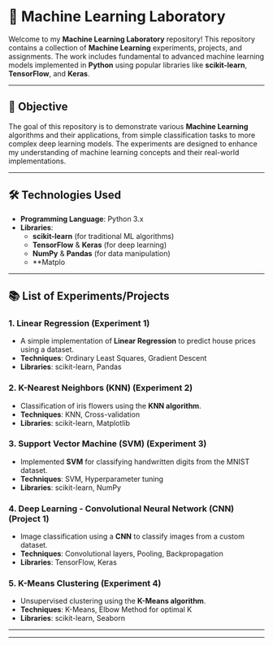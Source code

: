 # 🧠 Machine Learning Laboratory

Welcome to my **Machine Learning Laboratory** repository! This repository contains a collection of **Machine Learning** experiments, projects, and assignments. The work includes fundamental to advanced machine learning models implemented in **Python** using popular libraries like **scikit-learn**, **TensorFlow**, and **Keras**.

---

## 🎯 Objective

The goal of this repository is to demonstrate various **Machine Learning** algorithms and their applications, from simple classification tasks to more complex deep learning models. The experiments are designed to enhance my understanding of machine learning concepts and their real-world implementations.

---

## 🛠 Technologies Used

- **Programming Language**: Python 3.x
- **Libraries**:
  - **scikit-learn** (for traditional ML algorithms)
  - **TensorFlow** & **Keras** (for deep learning)
  - **NumPy** & **Pandas** (for data manipulation)
  - **Matplo
---

## 📚 List of Experiments/Projects

### 1. **Linear Regression** (Experiment 1)
   - A simple implementation of **Linear Regression** to predict house prices using a dataset.
   - **Techniques**: Ordinary Least Squares, Gradient Descent
   - **Libraries**: scikit-learn, Pandas

### 2. **K-Nearest Neighbors (KNN)** (Experiment 2)
   - Classification of iris flowers using the **KNN algorithm**.
   - **Techniques**: KNN, Cross-validation
   - **Libraries**: scikit-learn, Matplotlib

### 3. **Support Vector Machine (SVM)** (Experiment 3)
   - Implemented **SVM** for classifying handwritten digits from the MNIST dataset.
   - **Techniques**: SVM, Hyperparameter tuning
   - **Libraries**: scikit-learn, NumPy

### 4. **Deep Learning - Convolutional Neural Network (CNN)** (Project 1)
   - Image classification using a **CNN** to classify images from a custom dataset.
   - **Techniques**: Convolutional layers, Pooling, Backpropagation
   - **Libraries**: TensorFlow, Keras

### 5. **K-Means Clustering** (Experiment 4)
   - Unsupervised clustering using the **K-Means algorithm**.
   - **Techniques**: K-Means, Elbow Method for optimal K
   - **Libraries**: scikit-learn, Seaborn

---


---

